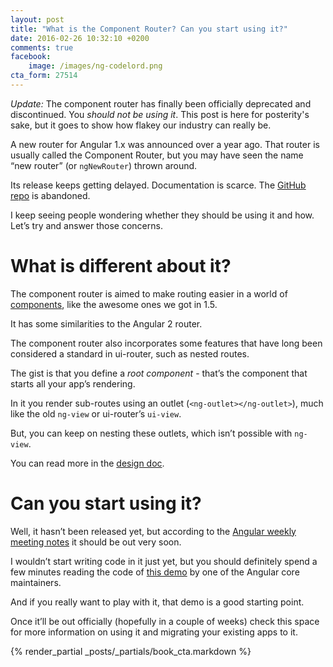 ```yaml
---
layout: post
title: "What is the Component Router? Can you start using it?"
date: 2016-02-26 10:32:10 +0200
comments: true
facebook:
    image: /images/ng-codelord.png
cta_form: 27514
---
```


*Update:* The component router has finally been officially deprecated and discontinued.
You *should not be using it*.
This post is here for posterity's sake, but it goes to show how flakey our industry can really be.

A new router for Angular 1.x was announced over a year ago.
That router is usually called the Component Router, but you may have seen the name “new router” (or `ngNewRouter`) thrown around.

Its release keeps getting delayed.
Documentation is scarce.
The [GitHub repo](https://github.com/angular/router) is abandoned.

I keep seeing people wondering whether they should be using it and how.
Let’s try and answer those concerns.

# What is different about it?

The component router is aimed to make routing easier in a world of [components](http://www.codelord.net/2016/02/19/writing-pragmatic-angular-components/), like the awesome ones we got in 1.5.

It has some similarities to the Angular 2 router.

The component router also incorporates some features that have long been considered a standard in ui-router, such as nested routes.

The gist is that you define a *root component* - that’s the component that starts all your app’s rendering.

In it you render sub-routes using an outlet (`<ng-outlet></ng-outlet>`), much like the old `ng-view` or ui-router’s `ui-view`.

But, you can keep on nesting these outlets, which isn’t possible with `ng-view`.

You can read more in the [design doc](https://docs.google.com/document/d/1vl8_mA7rBSTVnPUMDiPpM37OPeM81SypKVvbBSuISgw/edit).

# Can you start using it?

Well, it hasn’t been released yet, but according to the [Angular weekly meeting notes](https://docs.google.com/document/d/150lerb1LmNLuau_a_EznPV1I1UHMTbEl61t4hZ7ZpS0/edit#heading=h.v9yw0ynxk8hq) it should be out very soon.

I wouldn’t start writing code in it just yet, but you should definitely spend a few minutes reading the code of [this demo](https://github.com/petebacondarwin/ng1-component-router-demo) by one of the Angular core maintainers.

And if you really want to play with it, that demo is a good starting point.

Once it’ll be out officially (hopefully in a couple of weeks) check this space for more information on using it and migrating your existing apps to it.

{% render_partial _posts/_partials/book_cta.markdown %}
